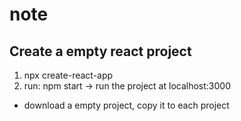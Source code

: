 # note

## Create a empty react project

1. npx create-react-app <project name>
2. run: npm start -> run the project at localhost:3000

- download a empty project, copy it to each project
